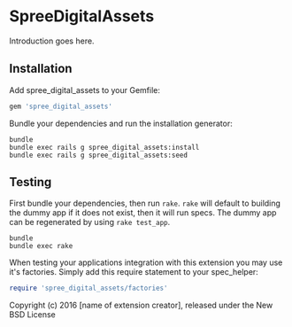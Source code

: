 SpreeDigitalAssets
==================

Introduction goes here.

Installation
------------

Add spree_digital_assets to your Gemfile:

```ruby
gem 'spree_digital_assets'
```

Bundle your dependencies and run the installation generator:

```shell
bundle
bundle exec rails g spree_digital_assets:install
bundle exec rails g spree_digital_assets:seed
```

Testing
-------

First bundle your dependencies, then run `rake`. `rake` will default to building the dummy app if it does not exist, then it will run specs. The dummy app can be regenerated by using `rake test_app`.

```shell
bundle
bundle exec rake
```

When testing your applications integration with this extension you may use it's factories.
Simply add this require statement to your spec_helper:

```ruby
require 'spree_digital_assets/factories'
```

Copyright (c) 2016 [name of extension creator], released under the New BSD License
